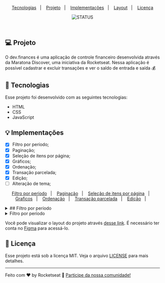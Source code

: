 <p align="center">
  <a href="#-tecnologias">Tecnologias</a>&nbsp;&nbsp;&nbsp;|&nbsp;&nbsp;&nbsp;
  <a href="#-projeto">Projeto</a>&nbsp;&nbsp;&nbsp;|&nbsp;&nbsp;&nbsp;
  <a href="#-layout">Implementações</a>&nbsp;&nbsp;&nbsp;|&nbsp;&nbsp;&nbsp;
  <a href="#-layout">Layout</a>&nbsp;&nbsp;&nbsp;|&nbsp;&nbsp;&nbsp;
  <a href="#memo-licença">Licença</a>
</p>


<p align="center">
  <img alt="STATUS" src="https://img.shields.io/static/v1?label=STATUS&message=PRODUCTION&color=49AA26&labelColor=000000">
</p>

<br>

## 💻 Projeto

O dev.finances é uma aplicação de controle financeiro desenvolvida através da Maratona Discover, uma iniciativa da Rocketseat. Nessa aplicação é possível cadastrar e excluir transações e ver o saldo de entrada e saída 💰

## 🚀 Tecnologias

Esse projeto foi desenvolvido com as seguintes tecnologias:

- HTML
- CSS
- JavaScript

## 💡 Implementações

- [X] Filtro por período;
- [X] Paginação;
- [X] Seleção de itens por página;
- [X] Gráficos;
- [X] Ordenação;
- [X] Transação parcelada;
- [X] Edição;
- [ ] Alteração de tema;

<p align="center">
  <a href="#-Filtro por período">Filtro por período</a>&nbsp;&nbsp;&nbsp;|&nbsp;&nbsp;&nbsp;
  <a href="#-paginacao">Paginação</a>&nbsp;&nbsp;&nbsp;|&nbsp;&nbsp;&nbsp;
  <a href="#-Seleção de itens por página">Seleção de itens por página</a>&nbsp;&nbsp;&nbsp;|&nbsp;&nbsp;&nbsp;
  <a href="#-Ordenação">Graficos</a>&nbsp;&nbsp;&nbsp;|&nbsp;&nbsp;&nbsp;
  <a href="#-Ordenação">Ordenação</a>&nbsp;&nbsp;&nbsp;|&nbsp;&nbsp;&nbsp;
  <a href="#-Transação parcelada">Transação parcelada</a>&nbsp;&nbsp;&nbsp;|&nbsp;&nbsp;&nbsp;
  <a href="#-Edição">Edição</a>&nbsp;&nbsp;&nbsp;|&nbsp;&nbsp;&nbsp;
</p>

<details><summary><a id="#-filtro">## Filtro por período</a></summary>
<p>

Com esse recurso o usuário pode selecionar uma data mínima, uma data máxima ou um período do qual ele quer analisar as transações

<div align="center"><img  width="100%" src="./assets/filtro.gif"></div>

</p>
</details>


<details><summary><a id="#-paginacao">Filtro por período</a></summary>
<p>

#### teste

```python
print("hello world!")
```

</p>
</details>




Você pode visualizar o layout do projeto através [desse link](https://www.figma.com/file/7Vu9DzUaCZIV4nibzkjgB4/dev.finance%24-Maratona-Discover). É necessário ter conta no [Figma](https://figma.com) para acessá-lo.

## :memo: Licença

Esse projeto está sob a licença MIT. Veja o arquivo [LICENSE](LICENSE.md) para mais detalhes.

---

Feito com ♥ by Rocketseat :wave: [Participe da nossa comunidade!](https://discordapp.com/invite/gCRAFhc)
